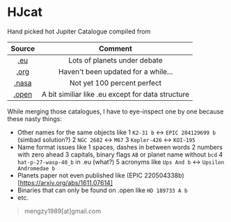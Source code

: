 # HJcat

Hand picked hot Jupiter Catalogue compiled from

| Source | Comment |
|:------:|:-------:|
|[.eu](http://exoplanets.eu/)         |   Lots of planets under debate      |
|[.org](http://exoplanets.org)        |   Haven't been updated for a while...      |
|[.nasa](http://exoplanetarchive.ipac.caltech.edu/)       |    Not yet 100 percent perfect     |
|[.open](http://openexoplanetcatalogue.com/)        |   A bit similiar like .eu except for data structure     |
 
While merging those catalogues, I have to eye-inspect one by one because these nasty things:
+ Other names for the same objects like
    1 `K2-31 b` <-> `EPIC 204129699 b` (simbad solution?)
    2 `NGC 2682` <-> `M67`
    3 `Kepler-426` <-> `KOI-195`
+ Name format issues like
    1 spaces, dashes in between words
    2 numbers with zero ahead
    3 capitals, binary flags `AB` or planet name without `bcd`
    4 `hat-p-27-wasp-40_b` in .eu (what?)
    5 acronyms like `Ups And b` <-> `Upsilon Andromedae b`
+ Planets paper not even published like (EPIC 220504338b)[https://arxiv.org/abs/1611.07614]
+ Binaries that can only be found on .open like `HD 189733 A b`
+ etc.

> mengzy1989[at]gmail.com
